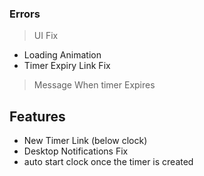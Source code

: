 ### Errors 
> UI Fix
* Loading Animation
* Timer Expiry Link Fix
> Message When timer Expires 


## Features
* New Timer Link (below clock)
* Desktop Notifications Fix
* auto start clock once the timer is created